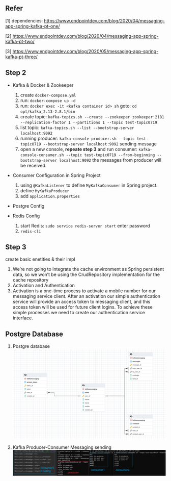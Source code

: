 ## Refer

[1] dependencies: https://www.endpointdev.com/blog/2020/04/messaging-app-spring-kafka-pt-one/

[2] https://www.endpointdev.com/blog/2020/04/messaging-app-spring-kafka-pt-two/

[3] https://www.endpointdev.com/blog/2020/05/messaging-app-spring-kafka-pt-three/


## Step 2

- Kafka & Docker & Zookeeper
  1. create `docker-compose.yml`
  2. run: `docker-compose up -d`
  3. run: `docker exec -it <kafka container id> sh`  goto: `cd opt/kafka_2.13-2.8.1/bin`
  4. create topic: `kafka-topics.sh --create --zookeeper zookeeper:2181 --replication-factor 1 --partitions 1 --topic test-topic0719`
  5. list topic: `kafka-topics.sh --list --bootstrap-server localhost:9092`
  6. running producer: `kafka-console-producer.sh --topic test-topic0719 --bootstrap-server localhost:9092`  sending message
  7. open a new console, **repeate step 3** and run consumer: `kafka-console-consumer.sh --topic test-topic0719 --from-beginning --bootstrap-server localhost:9092` the messages from producer will be received.

- Consumer Configuration in Spring Project 
  1. using `@KafkaListener` to define `MyKafkaConsumer` in Spring project.
  2. define `MyKafkaProducer`
  3. add `application.properties`

- Postgre Config

- Redis Config
  1. start Redis: `sudo service redis-server start` enter password
  2. `redis-cli`

## Step 3

create basic enetities & their impl

1. We’re not going to integrate the cache environment as Spring persistent data, so we won’t be using the CrudRepository implementation for the cache repository
2. Activation and Authentication
3. Activation is a one-time process to activate a mobile number for our messaging service client. After an activation our simple authentication service will provide an access token to messaging client, and this access token will be used for future client logins. To achieve these simple processes we need to create our authentication service interface.

## Postgre Database

1. Postgre database <br>
![postgre](doc/postgre.png)

2. Kafka Producer-Consumer Messaging sending <br>
![messages](doc/step2.png)
   